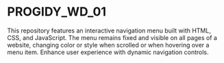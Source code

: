 # PROGIDY_WD_01
This repository features an interactive navigation menu built with HTML, CSS, and JavaScript. The menu remains fixed and visible on all pages of a website, changing color or style when scrolled or when hovering over a menu item. Enhance user experience with dynamic navigation controls.
